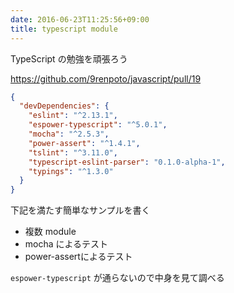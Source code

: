 ```yaml
---
date: 2016-06-23T11:25:56+09:00
title: typescript module
---
```


TypeScript の勉強を頑張ろう

https://github.com/9renpoto/javascript/pull/19

```json
{
  "devDependencies": {
    "eslint": "^2.13.1",
    "espower-typescript": "^5.0.1",
    "mocha": "^2.5.3",
    "power-assert": "^1.4.1",
    "tslint": "^3.11.0",
    "typescript-eslint-parser": "0.1.0-alpha-1",
    "typings": "^1.3.0"
  }
}
```

下記を満たす簡単なサンプルを書く

- 複数 module
- mocha によるテスト
- power-assertによるテスト

`espower-typescript` が通らないので中身を見て調べる

